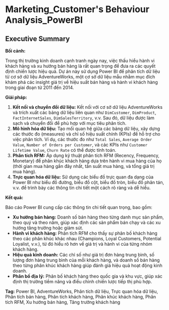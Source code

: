 # Marketing_Customer's Behaviour Analysis_PowerBI

## Executive Summary

**Bối cảnh:**

Trong thị trường kinh doanh cạnh tranh ngày nay, việc thấu hiểu hành vi khách hàng và xu hướng bán hàng là rất quan trọng để đưa ra các quyết định chiến lược hiệu quả. Dự án này sử dụng Power BI để phân tích dữ liệu từ cơ sở dữ liệu AdventureWorks, một cơ sở dữ liệu mẫu nhằm mục đích khám phá các insight giá trị về hiệu suất bán hàng và hành vi khách hàng trong giai đoạn từ 2011 đến 2014.

**Giải pháp:**

1. **Kết nối và chuyển đổi dữ liệu:** Kết nối với cơ sở dữ liệu AdventureWorks và trích xuất các bảng dữ liệu liên quan như `DimCustomer`, `DimProduct`, `FactInternetSales`, `DimSalesTerritory`, v.v. Sau đó, dữ liệu được làm sạch và chuyển đổi để phù hợp với mục tiêu phân tích.
2. **Mô hình hóa dữ liệu:** Tạo mối quan hệ giữa các bảng dữ liệu, xây dựng các thước đo (measures) và chỉ số hiệu suất chính (KPIs) để hỗ trợ cho việc phân tích. Ví dụ, các thước đo như `Total Sales`, `Average Order Value`, `Number of Orders per Customer`, và các KPIs như `Customer Lifetime Value`, `Churn Rate` có thể được tính toán.
3. **Phân tích RFM:** Áp dụng kỹ thuật phân tích RFM (Recency, Frequency, Monetary) để phân khúc khách hàng dựa trên hành vi mua hàng của họ (thời gian mua hàng gần đây nhất, tần suất mua hàng, và tổng giá trị mua hàng).
4. **Trực quan hóa dữ liệu:** Sử dụng các biểu đồ trực quan đa dạng của Power BI như biểu đồ đường, biểu đồ cột, biểu đồ tròn, biểu đồ phân tán, v.v. để trình bày các thông tin chi tiết một cách rõ ràng và dễ hiểu.

**Kết quả:**

Báo cáo Power BI cung cấp các thông tin chi tiết quan trọng, bao gồm:

* **Xu hướng bán hàng:** Doanh số bán hàng theo từng danh mục sản phẩm, theo quý và theo năm, giúp xác định các sản phẩm bán chạy và các xu hướng tăng trưởng hoặc giảm sút.
* **Hành vi khách hàng:** Phân tích RFM cho thấy sự phân bố khách hàng theo các phân khúc khác nhau (Champions, Loyal Customers, Potential Loyalist, v.v.), từ đó hiểu rõ hơn về giá trị và hành vi của từng nhóm khách hàng.
* **Hiệu quả kinh doanh:** Các chỉ số như giá trị đơn hàng trung bình, số lượng đơn hàng trung bình của mỗi khách hàng, và doanh số bán hàng theo từng phân khúc khách hàng giúp đánh giá hiệu quả hoạt động kinh doanh.
* **Phân bố địa lý:** Phân bố khách hàng theo quốc gia và khu vực, giúp xác định thị trường tiềm năng và điều chỉnh chiến lược tiếp thị phù hợp.

**Tag:** Power BI, AdventureWorks, Phân tích dữ liệu, Trực quan hóa dữ liệu, Phân tích bán hàng, Phân tích khách hàng, Phân khúc khách hàng, Phân tích RFM, Xu hướng bán hàng, Tăng trưởng khách hàng

